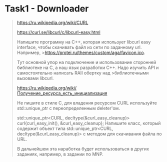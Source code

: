 # Task1 - Downloader
>https://ru.wikipedia.org/wiki/CURL
>
>https://curl.se/libcurl/c/libcurl-easy.html
>
>Напишите программу на C++, которая использует libcurl easy interface, чтобы скачивать файл из сети по заданному url. Например, >https://protei.ru/themes/custom/aga/favicon.ico.
>
>Тут основной упор на подключение и использование сторонней библиотеке на C, а наш язык разработки C++. Надо изучить API и самостоятельно написать RAII обертку над >библиотечными вызовами libcurl.
>
>https://ru.wikipedia.org/wiki/Получение_ресурса_есть_инициализация
>
>Не пишите в стиле C, для владения ресурсом CURL используйте std::unique_ptr с переопределенным deleter'ом.
>
>std::unique_ptr<CURL, decltype(&curl_easy_cleanup)> curl{curl_easy_init(), &curl_easy_cleanup};
>Напишите класс, который содержит объект типа std::unique_ptr<CURL, decltype(&curl_easy_cleanup)> с методом для скачивания файла по URL.
>
>В дальнейшем эта наработка будет использоваться в других заданиях, например, в задании по MNP.
>
